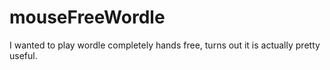 # mouseFreeWordle
I wanted to play wordle completely hands free, turns out it is actually pretty useful.
